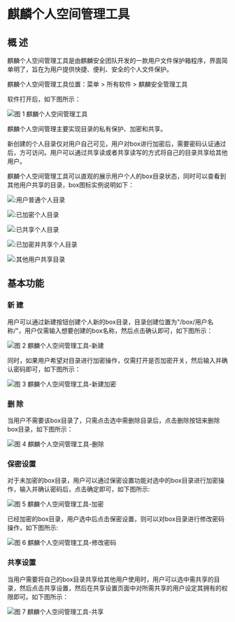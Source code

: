 # 麒麟个人空间管理工具
## 概 述
麒麟个人空间管理工具是由麒麟安全团队开发的一款用户文件保护箱程序，界面简单明了，旨在为用户提供快捷、便利、安全的个人文件保护。

麒麟个人空间管理工具位置：菜单 > 所有软件 > 麒麟安全管理工具

软件打开后，如下图所示：

![图 1 麒麟个人空间管理工具](image/1.png)

麒麟个人空间管理主要实现目录的私有保护、加密和共享。

新创建的个人目录仅对用户自己可见，用户对box进行加密后，需要密码认证通过后，方可访问。用户可以通过共享读或者共享读写的方式将自己的目录共享给其他用户。

麒麟个人空间管理工具可以直观的展示用户个人的box目录状态，同时可以查看到其他用户共享的目录，box图标实例说明如下：

![](image/icon1-o.png):用户普通个人目录

![](image/icon2-o.png):已加密个人目录

![](image/icon3-o.png):已共享个人目录

![](image/icon4-o.png):已加密并共享个人目录

![](image/icon5-o.png):其他用户共享目录

## 基本功能
### 新 建
用户可以通过新建按钮创建个人新的box目录，目录创建位置为"/box/用户名称/"，用户仅需输入想要创建的box名称，然后点击确认即可，如下图所示：

![图 2 麒麟个人空间管理工具-新建](image/2.png)

同时，如果用户希望对目录进行加密操作，仅需打开是否加密开关，然后输入并确认密码即可，如下图所示：

![图 3 麒麟个人空间管理工具-新建加密](image/3.png)

### 删 除
当用户不需要该box目录了，只需点击选中需删除目录后，点击删除按钮来删除box目录，如下图所示：

![图 4 麒麟个人空间管理工具-删除](image/4.png)

### 保密设置
对于未加密的box目录，用户可以通过保密设置功能对选中的box目录进行加密操作，输入并确认密码后，点击确定即可，如下图所示:

![图 5 麒麟个人空间管理工具-加密](image/5.png)

已经加密的box目录，用户选中后点击保密设置，则可以对box目录进行修改密码操作，如下图所示:

![图 6 麒麟个人空间管理工具-修改密码](image/6.png)

### 共享设置
当用户需要将自己的box目录共享给其他用户使用时，用户可以选中需共享的目录，然后点击共享设置，然后在共享设置页面中对所需共享的用户设定其拥有的权限即可。如下图所示：

![图 7 麒麟个人空间管理工具-共享](image/7.png)


